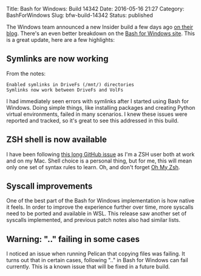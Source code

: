 Title: Bash for Windows: Build 14342
Date: 2016-05-16 21:27
Category: BashForWindows
Slug: bfw-build-14342
Status: published

The Windows team announced a new Insider build a few days ago [on their blog](https://blogs.windows.com/windowsexperience/2016/05/10/announcing-windows-10-insider-preview-build-14342/).  There's an even better breakdown on the [Bash for Windows site](https://msdn.microsoft.com/en-us/commandline/wsl/release_notes).  This is a great update, here are a few highlights:

## Symlinks are now working

From the notes:
```
Enabled symlinks in DriveFs (/mnt/) directories
Symlinks now work between DriveFs and VolFs
```

I had immediately seen errors with symlinks after I started using Bash for Windows.  Doing simple things, like installing packages and creating Python virtual environments, failed in many scenarios.  I knew these issues were reported and tracked, so it's great to see this addressed in this build.

## ZSH shell is now available

I have been following [this long GitHub issue](https://github.com/Microsoft/BashOnWindows/issues/91) as I'm a ZSH user both at work and on my Mac.  Shell choice is a personal thing, but for me, this will mean only one set of syntax rules to learn.  Oh, and don't forget [Oh My Zsh](https://github.com/robbyrussell/oh-my-zsh).

## Syscall improvements

One of the best part of the Bash for Windows implementation is how native it feels.  In order to improve the experience further over time, more syscalls need to be ported and available in WSL.  This release saw another set of syscalls implemented, and previous patch notes also had similar lists.

## Warning: ".." failing in some cases

I noticed an issue when running Pelican that copying files was failing.  It turns out that in certain cases, following ".." in Bash for Windows can fail currently.  This is a known issue that will be fixed in a future build.